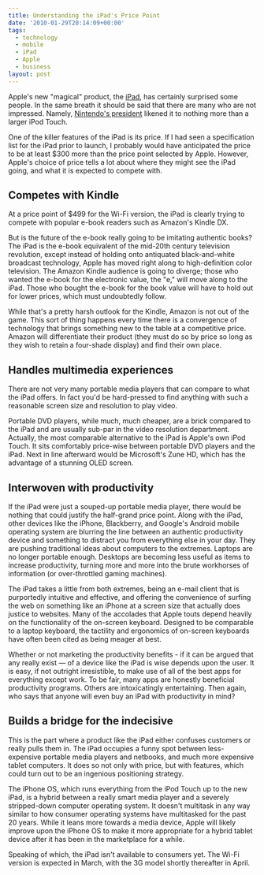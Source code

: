 ```yaml
---
title: Understanding the iPad's Price Point
date: '2010-01-29T20:14:09+00:00'
tags:
  - technology
  - mobile
  - iPad
  - Apple
  - business
layout: post
---
```


Apple's new "magical" product, the [iPad](http://www.apple.com/ipad), has certainly surprised some people. In the same breath it should be said that there are many who are not impressed. Namely, [Nintendo's president](http://www.nytimes.com/aponline/2010/01/29/business/AP-AS-Japan-Nintendo.html?_r=4) likened it to nothing more than a larger iPod Touch.

One of the killer features of the iPad is its price. If I had seen a specification list for the iPad prior to launch, I probably would have anticipated the price to be at least $300 more than the price point selected by Apple. However, Apple's choice of price tells a lot about where they might see the iPad going, and what it is expected to compete with.

<!-- e -->
<span id="more"></span>

## Competes with Kindle

At a price point of $499 for the Wi-Fi version, the iPad is clearly trying to compete with popular e-book readers such as Amazon's Kindle DX.

But is the future of the e-book really going to be imitating authentic books? The iPad is the e-book equivalent of the mid-20th century television revolution, except instead of holding onto antiquated black-and-white broadcast technology, Apple has moved right along to high-definition color television. The Amazon Kindle audience is going to diverge; those who wanted the e-book for the electronic value, the "e," will move along to the iPad. Those who bought the e-book for the book value will have to hold out for lower prices, which must undoubtedly follow.

While that's a pretty harsh outlook for the Kindle, Amazon is not out of the game. This sort of thing happens every time there is a convergence of technology that brings something new to the table at a competitive price. Amazon will differentiate their product (they must do so by price so long as they wish to retain a four-shade display) and find their own place.

## Handles multimedia experiences

There are not very many portable media players that can compare to what the iPad offers. In fact you'd be hard-pressed to find anything with such a reasonable screen size and resolution to play video.

Portable DVD players, while much, much cheaper, are a brick compared to the iPad and are usually sub-par in the video resolution department. Actually, the most comparable alternative to the iPad is Apple's own iPod Touch. It sits comfortably price-wise between portable DVD players and the iPad. Next in line afterward would be Microsoft's Zune HD, which has the advantage of a stunning OLED screen.

## Interwoven with productivity

If the iPad were just a souped-up portable media player, there would be nothing that could justify the half-grand price point. Along with the iPad, other devices like the iPhone, Blackberry, and Google's Android mobile operating system are blurring the line between an authentic productivity device and something to distract you from everything else in your day. They are pushing traditional ideas about computers to the extremes. Laptops are no longer portable enough. Desktops are becoming less useful as items to increase productivity, turning more and more into the brute workhorses of information (or over-throttled gaming machines).

The iPad takes a little from both extremes, being an e-mail client that is purportedly intuitive and effective, and offering the convenience of surfing the web on something like an iPhone at a screen size that actually does justice to websites. Many of the accolades that Apple touts depend heavily on the functionality of the on-screen keyboard. Designed to be comparable to a laptop keyboard, the tactility and ergonomics of on-screen keyboards have often been cited as being meager at best.

Whether or not marketing the productivity benefits - if it can be argued that any really exist — of a device like the iPad is wise depends upon the user. It is easy, if not outright irresistible, to make use of all of the best apps for everything except work. To be fair, many apps are honestly beneficial productivity programs. Others are intoxicatingly entertaining. Then again, who says that anyone will even buy an iPad with productivity in mind?

## Builds a bridge for the indecisive

This is the part where a product like the iPad either confuses customers or really pulls them in. The iPad occupies a funny spot between less-expensive portable media players and netbooks, and much more expensive tablet computers. It does so not only with price, but with features, which could turn out to be an ingenious positioning strategy.

The iPhone OS, which runs everything from the iPod Touch up to the new iPad, is a hybrid between a really smart media player and a severely stripped-down computer operating system. It doesn't multitask in any way similar to how consumer operating systems have multitasked for the past 20 years. While it leans more towards a media device, Apple will likely improve upon the iPhone OS to make it more appropriate for a hybrid tablet device after it has been in the marketplace for a while.

Speaking of which, the iPad isn't available to consumers yet. The Wi-Fi version is expected in March, with the 3G model shortly thereafter in April.
